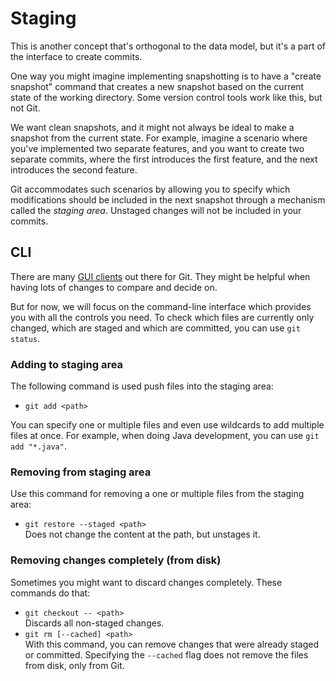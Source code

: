 # Staging

This is another concept that's orthogonal to the data model, but it's a part of
the interface to create commits.

One way you might imagine implementing snapshotting is to have a "create snapshot"
command that creates a new snapshot based on the current state of the working 
directory. Some version control tools work like this, but not Git. 

We want clean snapshots, and it might not always be ideal to make a snapshot from
the current state. For example, imagine a scenario where you've implemented two
separate features, and you want to create two separate commits, where the first 
introduces the first feature, and the next introduces the second feature.

Git accommodates such scenarios by allowing you to specify which modifications
should be included in the next snapshot through a mechanism called the _staging
area_. Unstaged changes will not be included in your commits.

## CLI

There are many [GUI clients](https://git-scm.com/downloads/guis) out there for Git.
They might be helpful when having lots of changes to compare and decide on.

But for now, we will focus on the command-line interface which provides you with
all the controls you need. To check which files are currently only changed, which
are staged and which are committed, you can use `git status`.

### Adding to staging area

The following command is used push files into the staging area:

- `git add <path>`

You can specify one or multiple files and even use wildcards to add multiple files
at once. For example, when doing Java development, you can use `git add "*.java"`. 

### Removing from staging area

Use this command for removing a one or multiple files from the staging area:

- `git restore --staged <path>` \
    Does not change the content at the path, but unstages it.

### Removing changes completely (from disk)

Sometimes you might want to discard changes completely. These commands do that:

- `git checkout -- <path>` \
    Discards all non-staged changes.
- `git rm [--cached] <path>` \
    With this command, you can remove changes that were already staged or committed.
    Specifying the `--cached` flag does not remove the files from disk, only from Git.
